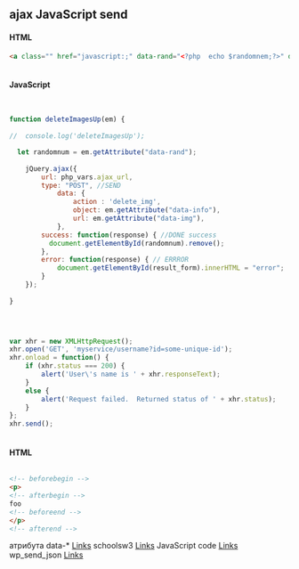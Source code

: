 ## ajax JavaScript send

<!--![](../../img/media.png)-->

#### HTML

```html
<a class="" href="javascript:;" data-rand="<?php  echo $randomnem;?>" data-img="<?php  echo $value;?>" data-info="images" onclick="deleteImagesUp(this)">
 
```

#### JavaScript

```javascript

      
function deleteImagesUp(em) {
 
//  console.log('deleteImagesUp');

  let randomnum = em.getAttribute("data-rand");
 
    jQuery.ajax({
        url: php_vars.ajax_url,
        type: "POST", //SEND
            data: {
                action : 'delete_img',
                object: em.getAttribute("data-info"),
                url: em.getAttribute("data-img"),
            },
        success: function(response) { //DONE success
          document.getElementById(randomnum).remove();
        },
        error: function(response) { // ERRROR
            document.getElementById(result_form).innerHTML = "error";
        }
    });
 
}

      

```





```javascript

var xhr = new XMLHttpRequest();
xhr.open('GET', 'myservice/username?id=some-unique-id');
xhr.onload = function() {
    if (xhr.status === 200) {
        alert('User\'s name is ' + xhr.responseText);
    }
    else {
        alert('Request failed.  Returned status of ' + xhr.status);
    }
};
xhr.send();
 

```



#### HTML

```html

<!-- beforebegin -->
<p>
<!-- afterbegin -->
foo
<!-- beforeend -->
</p>
<!-- afterend -->

```

атрибута data-* [Links](https://coderoad.ru/20030162/%D0%9F%D0%BE%D0%BB%D1%83%D1%87%D0%B5%D0%BD%D0%B8%D0%B5-%D0%B0%D1%82%D1%80%D0%B8%D0%B1%D1%83%D1%82%D0%B0-data-%D0%B4%D0%BB%D1%8F-%D1%81%D0%BE%D0%B1%D1%8B%D1%82%D0%B8%D1%8F-onclick-%D0%B4%D0%BB%D1%8F-%D1%8D%D0%BB%D0%B5%D0%BC%D0%B5%D0%BD%D1%82%D0%B0-html)
schoolsw3 [Links](https://schoolsw3.com/js/tryit.php?filename=tryjs_ajax_first)
JavaScript code [Links](https://stackoverflow.com/questions/33760520/how-can-i-get-the-values-of-data-attributes-in-javascript-code)
wp_send_json [Links](https://wp-kama.ru/function/wp_send_json)

